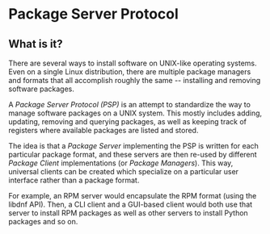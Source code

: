 # Package Server Protocol

## What is it?

There are several ways to install software on UNIX-like operating systems.
Even on a single Linux distribution, there are multiple package managers and
formats that all accomplish roughly the same -- installing and removing
software packages.

A *Package Server Protocol (PSP)* is an attempt to standardize the way to
manage software packages on a UNIX system.  This mostly includes adding,
updating, removing and querying packages, as well as keeping track of registers
where available packages are listed and stored.

The idea is that a *Package Server* implementing the PSP is written for each
particular package format, and these servers are then re-used by different
*Package Client* implementations (or *Package Managers*).  This way, universal
clients can be created which specialize on a particular user interface rather than a package format.

For example, an RPM server would encapsulate the RPM format (using the libdnf
API).  Then, a CLI client and a GUI-based client would both use that server to
install RPM packages as well as other servers to install Python packages and so
on.

